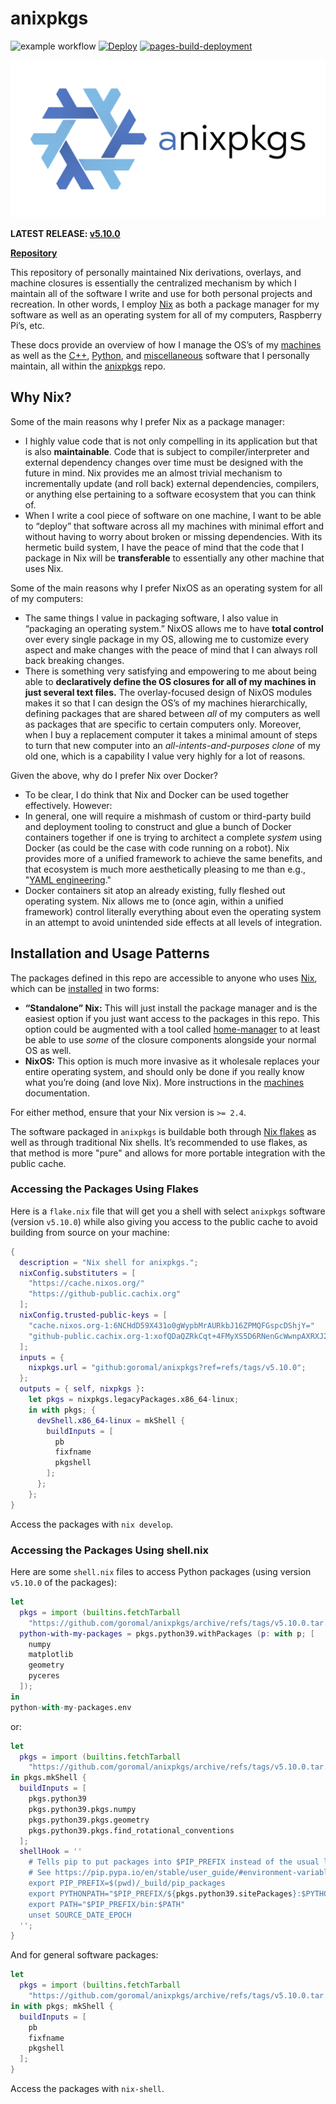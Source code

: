 # anixpkgs

![example workflow](https://github.com/goromal/anixpkgs/actions/workflows/test.yml/badge.svg) [![Deploy](https://github.com/goromal/anixpkgs/actions/workflows/deploy.yml/badge.svg?event=push)](https://github.com/goromal/anixpkgs/actions/workflows/deploy.yml) [![pages-build-deployment](https://github.com/goromal/anixpkgs/actions/workflows/pages/pages-build-deployment/badge.svg)](https://github.com/goromal/anixpkgs/actions/workflows/pages/pages-build-deployment)

![](https://raw.githubusercontent.com/goromal/anixdata/master/data/img/anixpkgs.png "anixpkgs")

**LATEST RELEASE: [v5.10.0](https://github.com/goromal/anixpkgs/tree/v5.10.0)**

**[Repository](https://github.com/goromal/anixpkgs)**

This repository of personally maintained Nix derivations, overlays, and machine closures is essentially the centralized mechanism by which I maintain all of the software I write and use for both personal projects and recreation. In other words, I employ [Nix](https://nixos.org) as both a package manager for my software as well as an operating system for all of my computers, Raspberry Pi’s, etc.

These docs provide an overview of how I manage the OS’s of my [machines](./machines.md) as well as the [C++](./cpp/cpp.md), [Python](./python/python.md), and [miscellaneous](./misc/misc.md) software that I personally maintain, all within the [anixpkgs](https://github.com/goromal/anixpkgs) repo.

## Why Nix?

Some of the main reasons why I prefer Nix as a package manager:

- I highly value code that is not only compelling in its application but that is also **maintainable**. Code that is subject to compiler/interpreter and external dependency changes over time must be designed with the future in mind. Nix provides me an almost trivial mechanism to incrementally update (and roll back) external dependencies, compilers, or anything else pertaining to a software ecosystem that you can think of.
- When I write a cool piece of software on one machine, I want to be able to “deploy” that software across all my machines with minimal effort and without having to worry about broken or missing dependencies. With its hermetic build system, I have the peace of mind that the code that I package in Nix will be **transferable** to essentially any other machine that uses Nix.

Some of the main reasons why I prefer NixOS as an operating system for all of my computers:

- The same things I value in packaging software, I also value in “packaging an operating system.” NixOS allows me to have **total control** over every single package in my OS, allowing me to customize every aspect and make changes with the peace of mind that I can always roll back breaking changes.
- There is something very satisfying and empowering to me about being able to **declaratively define the OS closures for all of my machines in just several text files.** The overlay-focused design of NixOS modules makes it so that I can design the OS’s of my machines hierarchically, defining packages that are shared between *all* of my computers as well as packages that are specific to certain computers only. Moreover, when I buy a replacement computer it takes a minimal amount of steps to turn that new computer into an *all-intents-and-purposes clone* of my old one, which is a capability I value very highly for a lot of reasons.

Given the above, why do I prefer Nix over Docker?

- To be clear, I do think that Nix and Docker can be used together effectively. However:
- In general, one will require a mishmash of custom or third-party build and deployment tooling to construct and glue a bunch of Docker containers together if one is trying to architect a complete *system* using Docker (as could be the case with code running on a robot). Nix provides more of a unified framework to achieve the same benefits, and that ecosystem is much more aesthetically pleasing to me than e.g., "[YAML engineering](https://media.ccc.de/v/nixcon-2023-35290-nix-and-kubernetes-deployments-done-right#t=2)."
- Docker containers sit atop an already existing, fully fleshed out operating system. Nix allows me to (once agin, within a unified framework) control literally everything about even the operating system in an attempt to avoid unintended side effects at all levels of integration.

## Installation and Usage Patterns

The packages defined in this repo are accessible to anyone who uses [Nix](https://nixos.org), which can be [installed](https://nixos.org/download.html) in two forms:

- **“Standalone” Nix:** This will just install the package manager and is the easiest option if you just want access to the packages in this repo. This option could be augmented with a tool called [home-manager](https://nix-community.github.io/home-manager/) to at least be able to use *some* of the closure components alongside your normal OS as well.
- **NixOS:** This option is much more invasive as it wholesale replaces your entire operating system, and should only be done if you really know what you’re doing (and love Nix). More instructions in the [machines](./machines.md) documentation.

For either method, ensure that your Nix version is `>= 2.4`.

The software packaged in `anixpkgs` is buildable both through [Nix flakes](https://nixos.wiki/wiki/Flakes) as well as through traditional Nix shells. It’s recommended to use flakes, as that method is more "pure" and allows for more portable integration with the public cache.

### Accessing the Packages Using Flakes

Here is a `flake.nix` file that will get you a shell with select `anixpkgs` software (version `v5.10.0`) while also giving you access to the public cache to avoid building from source on your machine:

```nix
{
  description = "Nix shell for anixpkgs.";
  nixConfig.substituters = [
    "https://cache.nixos.org/"
    "https://github-public.cachix.org"
  ];
  nixConfig.trusted-public-keys = [
    "cache.nixos.org-1:6NCHdD59X431o0gWypbMrAURkbJ16ZPMQFGspcDShjY="
    "github-public.cachix.org-1:xofQDaQZRkCqt+4FMyXS5D6RNenGcWwnpAXRXJ2Y5kc="
  ];
  inputs = {
    nixpkgs.url = "github:goromal/anixpkgs?ref=refs/tags/v5.10.0";
  };
  outputs = { self, nixpkgs }:
    let pkgs = nixpkgs.legacyPackages.x86_64-linux;
    in with pkgs; {
      devShell.x86_64-linux = mkShell {
        buildInputs = [
          pb
          fixfname
          pkgshell
        ];
      };
    };
}
```

Access the packages with `nix develop`.

### Accessing the Packages Using shell.nix

Here are some `shell.nix` files to access Python packages (using version `v5.10.0` of the packages):

```nix
let
  pkgs = import (builtins.fetchTarball
    "https://github.com/goromal/anixpkgs/archive/refs/tags/v5.10.0.tar.gz") {};
  python-with-my-packages = pkgs.python39.withPackages (p: with p; [
    numpy
    matplotlib
    geometry
    pyceres
  ]);
in
python-with-my-packages.env
```

or:

```nix
let
  pkgs = import (builtins.fetchTarball
    "https://github.com/goromal/anixpkgs/archive/refs/tags/v5.10.0.tar.gz") {};
in pkgs.mkShell {
  buildInputs = [
    pkgs.python39
    pkgs.python39.pkgs.numpy
    pkgs.python39.pkgs.geometry
    pkgs.python39.pkgs.find_rotational_conventions
  ];
  shellHook = ''
    # Tells pip to put packages into $PIP_PREFIX instead of the usual locations.
    # See https://pip.pypa.io/en/stable/user_guide/#environment-variables.
    export PIP_PREFIX=$(pwd)/_build/pip_packages
    export PYTHONPATH="$PIP_PREFIX/${pkgs.python39.sitePackages}:$PYTHONPATH"
    export PATH="$PIP_PREFIX/bin:$PATH"
    unset SOURCE_DATE_EPOCH
  '';
}
```

And for general software packages:

```nix
let
  pkgs = import (builtins.fetchTarball
    "https://github.com/goromal/anixpkgs/archive/refs/tags/v5.10.0.tar.gz") {};
in with pkgs; mkShell {
  buildInputs = [
    pb
    fixfname
    pkgshell
  ];
}
```

Access the packages with `nix-shell`.
